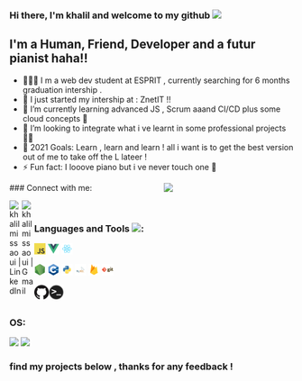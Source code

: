 ### Hi there, I'm khalil and welcome to my github <img src="https://media.giphy.com/media/26tn33aiTi1jkl6H6/giphy.gif" width="25px">


## I'm a Human, Friend, Developer and a futur pianist haha!!
- 🧑🏻‍💻 I m a web dev student at ESPRIT , currently searching for 6 months graduation intership . 
- 🔭 I just started my intership at : ZnetIT !! 
- 🌱 I’m currently learning advanced JS  , Scrum aaand  CI/CD  plus some cloud concepts 💯
- 👯 I’m looking to integrate what i ve learnt in some professional projects 💪🏽
- 🥅 2021 Goals: Learn , learn and learn ! all i want is to get the best version out of me to take off the L lateer ! 
- ⚡ Fun fact: I looove piano but i ve never touch one 🤣

<img align='right' src="https://media.giphy.com/media/M9gbBd9nbDrOTu1Mqx/giphy.gif" width="230">
### Connect with me:

[<img align="left" alt="khalilmissaoui | LinkedIn" width="22px" src="https://cdn.jsdelivr.net/npm/simple-icons@v3/icons/linkedin.svg" />][linkedin]
[<img align="left" alt="khalilmissaoui | Gmail" width="22px" src="https://cdn.jsdelivr.net/npm/simple-icons@v3/icons/gmail.svg" />][Gmail]

<br />

### Languages and Tools <img src="https://media.giphy.com/media/WUlplcMpOCEmTGBtBW/giphy.gif" width="40">:


<code><img height="20" src="https://raw.githubusercontent.com/github/explore/80688e429a7d4ef2fca1e82350fe8e3517d3494d/topics/javascript/javascript.png"></code>
<code><img height="20" src="https://raw.githubusercontent.com/github/explore/80688e429a7d4ef2fca1e82350fe8e3517d3494d/topics/vue/vue.png"></code>
<code><img height="20" src="https://raw.githubusercontent.com/github/explore/80688e429a7d4ef2fca1e82350fe8e3517d3494d/topics/react/react.png"></code>
<!-- <code><img height="20" src="https://raw.githubusercontent.com/github/explore/5c058a388828bb5fde0bcafd4bc867b5bb3f26f3/topics/graphql/graphql.png"></code> -->
<code><img height="20" src="https://raw.githubusercontent.com/github/explore/80688e429a7d4ef2fca1e82350fe8e3517d3494d/topics/nodejs/nodejs.png"></code>
<code><img height="20" src="https://raw.githubusercontent.com/github/explore/80688e429a7d4ef2fca1e82350fe8e3517d3494d/topics/cpp/cpp.png"></code>
<code><img height="20" src="https://raw.githubusercontent.com/github/explore/80688e429a7d4ef2fca1e82350fe8e3517d3494d/topics/python/python.png"></code>
<code><img height="20" src="https://raw.githubusercontent.com/github/explore/80688e429a7d4ef2fca1e82350fe8e3517d3494d/topics/mysql/mysql.png"></code>
<code><img height="20" src="https://raw.githubusercontent.com/github/explore/80688e429a7d4ef2fca1e82350fe8e3517d3494d/topics/firebase/firebase.png"></code>
<code><img height="20" src="https://raw.githubusercontent.com/github/explore/80688e429a7d4ef2fca1e82350fe8e3517d3494d/topics/git/git.png"></code>


<img align="left" alt="GitHub" width="26px" src="https://raw.githubusercontent.com/github/explore/78df643247d429f6cc873026c0622819ad797942/topics/github/github.png" />
<img align="left" alt="Terminal" width="26px" src="https://raw.githubusercontent.com/github/explore/80688e429a7d4ef2fca1e82350fe8e3517d3494d/topics/terminal/terminal.png" />

<br />
<br />

### OS:
<p float="left">
  <img src="https://img.shields.io/badge/Linux-FCC624?style=for-the-badge&logo=linux&logoColor=black"/>
  <img src="https://img.shields.io/badge/Windows-0078D6?style=for-the-badge&logo=windows&logoColor=white"/>
</p>



[linkedin]: https://www.linkedin.com/in/khalil-missaoui/
[Gmail]: khalil.missaoui1@esprit.tn

### find my projects below , thanks for any feedback ! 
